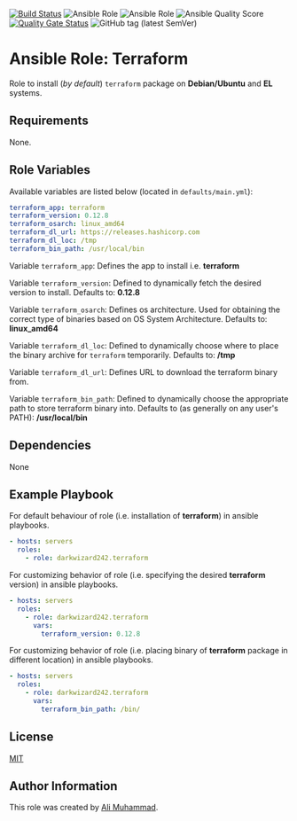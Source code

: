 [![Build Status](https://travis-ci.com/darkwizard242/ansible-role-terraform.svg?branch=master)](https://travis-ci.com/darkwizard242/ansible-role-terraform)
![Ansible Role](https://img.shields.io/ansible/role/42050?color=dark%20green)
![Ansible Role](https://img.shields.io/ansible/role/d/42050)
![Ansible Quality Score](https://img.shields.io/ansible/quality/42050?label=ansible%20role%20quality&style=flat-square)
[![Quality Gate Status](https://sonarcloud.io/api/project_badges/measure?project=ansible-role-terraform&metric=alert_status)](https://sonarcloud.io/dashboard?id=ansible-role-terraform)
![GitHub tag (latest SemVer)](https://img.shields.io/github/tag/darkwizard242/ansible-role-terraform?label=release&style=flat-square)


Ansible Role: Terraform
=========

Role to install (_by default_) `terraform` package  on **Debian/Ubuntu** and **EL** systems.

Requirements
------------

None.

Role Variables
--------------

Available variables are listed below (located in  `defaults/main.yml`):

```yaml
terraform_app: terraform
terraform_version: 0.12.8
terraform_osarch: linux_amd64
terraform_dl_url: https://releases.hashicorp.com
terraform_dl_loc: /tmp
terraform_bin_path: /usr/local/bin
```

Variable `terraform_app`: Defines the app to install i.e. **terraform**

Variable `terraform_version`: Defined to dynamically fetch the desired version to install. Defaults to: **0.12.8**

Variable `terraform_osarch`: Defines os architecture. Used for obtaining the correct type of binaries based on OS System Architecture. Defaults to: **linux_amd64**

Variable `terraform_dl_loc`: Defined to dynamically choose where to place the binary archive for `terraform` temporarily. Defaults to: **/tmp**

Variable `terraform_dl_url`: Defines URL to download the terraform binary from.

Variable `terraform_bin_path`: Defined to dynamically choose the appropriate path to store terraform binary into. Defaults to (as generally on any user's PATH): **/usr/local/bin** 

Dependencies
------------

None

Example Playbook
----------------

For default behaviour of role (i.e. installation of **terraform**) in ansible playbooks.
```yaml
- hosts: servers
  roles:
    - role: darkwizard242.terraform
```

For customizing behavior of role (i.e. specifying the  desired **terraform** version) in ansible playbooks.
```yaml
- hosts: servers
  roles:
    - role: darkwizard242.terraform
      vars:
        terraform_version: 0.12.8
```

For customizing behavior of role (i.e. placing binary of **terraform** package in different location) in ansible playbooks.
```yaml
- hosts: servers
  roles:
    - role: darkwizard242.terraform
      vars:
        terraform_bin_path: /bin/
```

License
-------

[MIT](https://github.com/darkwizard242/ansible-role-terraform/blob/master/LICENSE)

Author Information
------------------

This role was created by [Ali Muhammad](https://www.linkedin.com/in/ali-muhammad-759791130/).

